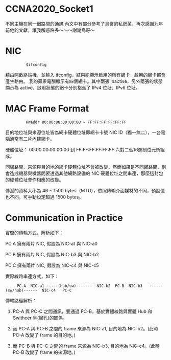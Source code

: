 # CCNA2020_Socket1
不同主機在同一網路間的通訊 
內文中有部分參考了鳥哥的私房菜，再次感謝九年前他的文獻，讓我解惑許多～～～謝謝鳥哥～

# NIC

             $ifconfig

藉由開啟終端機，並輸入 ifconfig，結果能顯示啟用的所有網卡，啟用的網卡都會產生路由。
我的蘋果電腦顯示有四個網卡。其中兩張 inactive，另外兩張的狀態顯示為 active，啟用狀態的網卡分別指派了 IPv4 位址、IPv6 位址。

# MAC Frame Format

             HWaddr 00:00:00:00:00:00 ~ FF:FF:FF:FF:FF:FF

目的地位址與來源位址皆為網卡硬體位址即網卡卡號 NIC ID（獨一無二），一台電腦通常有二片內建網卡。

硬體位址： 00:00:00:00:00:00 到 FF:FF:FF:FF:FF:FF 六對二個16進制位元所組成。

同網路間，來源與目的地的網卡硬體位址不會被改變，然而如果是不同網路間，則會造成機器與機器間要透過其他網路設備的 NIC 硬體位址之間串連，那麼這封包的硬體位址會作相應的改變。

傳遞的資料大小為 46 ~ 1500 bytes（MTU），依照傳輸介面媒材的不同，預設值也不同，可手動設定超過 1500 bytes。


# Communication in Practice

實際的傳輸方式，解析如下：


PC A 擁有兩片 NIC, 假設為 NIC-a1 與 NIC-a0

PC B 擁有兩片 NIC, 假設為 NIC-b3 與 NIC-b2

PC C 擁有兩片 NIC, 假設為 NIC-c4 與 NIC-c5


實際線路串連方式，如下：


         PC-A  NIC-a1 -----(hub/sw)-------  NIC-b2  PC-B  NIC-b3   ------(sw/hub)------  NIC-c4   PC-C
         
傳輸路徑解析：

1. PC-A 與 PC-C 之間通訊，要通過 PC-B，基於實體線路與實體 Hub 和 Swithcer 阜(網孔)的關係。

2. 而 PC-A 與 PC-B 之間的 frame 來源為 NIC-a1, 目的地為 NIC-b2。(此時 PC-A 改變了 frame 的目的地。)

3. 而 PC-B 與 PC-C 之間的 frame 來源為 NIC-b3, 目的地為 NIC-c4。(此時 PC-B 改變了 frame 的來源地。)
         
         
         
         


